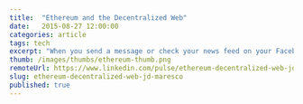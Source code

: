 ```yaml
---
title:  "Ethereum and the Decentralized Web"
date:   2015-08-27 12:00:00
categories: article
tags: tech
excerpt: "When you send a message or check your news feed on your Facebook app, almost everything is routed through centralized servers. Your Instagram photos. Your email. Even your Snapchat messages (they say they're deleted... but are you really sure?) While most of us don't understand how all of this works, it's hard to miss the fact that centralized systems have major flaws, despite (or even because of) their growing complexity. The NSA can intercept your private user data from Google by tapping into their centralized network. Hackers can reveal millions of people's identities and online choices by hacking in through Ashley Madison's VPN. Apple iMessage goes down when Apple's servers go down. And 56 million credit cards can be stolen from one national retailer's servers, because, well...they were on a server."
thumb: /images/thumbs/ethereum-thumb.png
remoteUrl: https://www.linkedin.com/pulse/ethereum-decentralized-web-jd-maresco
slug: ethereum-decentralized-web-jd-maresco
published: true
---
```


